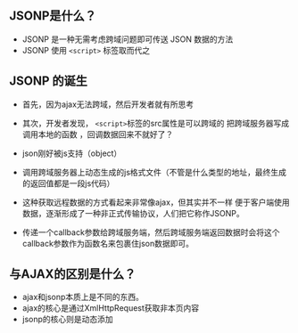 ## JSONP是什么？
+ JSONP 是一种无需考虑跨域问题即可传送 JSON 数据的方法
+ JSONP 使用 `<script>` 标签取而代之

## JSONP 的诞生
+ 首先，因为ajax无法跨域，然后开发者就有所思考

+ 其次，开发者发现， `<script>`标签的src属性是可以跨域的
把跨域服务器写成 调用本地的函数 ，回调数据回来不就好了？

+ json刚好被js支持（object）

+ 调用跨域服务器上动态生成的js格式文件（不管是什么类型的地址，最终生成的返回值都是一段js代码）

+ 这种获取远程数据的方式看起来非常像ajax，但其实并不一样
便于客户端使用数据，逐渐形成了一种非正式传输协议，人们把它称作JSONP。

+ 传递一个callback参数给跨域服务端，然后跨域服务端返回数据时会将这个callback参数作为函数名来包裹住json数据即可。

## 与AJAX的区别是什么？
+ ajax和jsonp本质上是不同的东西。
+ ajax的核心是通过XmlHttpRequest获取非本页内容
+ jsonp的核心则是动态添加<script>标签来调用服务器提供的js脚本。